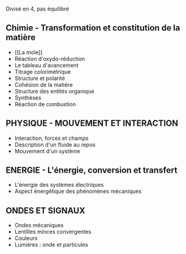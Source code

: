 Divisé en 4, pas équilibré
## Chimie - Transformation et constitution de la matière
- [[La mole]]
- Réaction d'oxydo-réduction
- Le tableau d'avancement
- Titrage colorimétrique
- Structure et polarité
- Cohésion de la matière
- Structure des entités organique
- Synthèses
- Réaction de combustion

## PHYSIQUE - MOUVEMENT ET INTERACTION
- Interaction, forces et champs
- Description d'un fluide au repos
- Mouvement d'un système

## ENERGIE - L'énergie, conversion et transfert
- L'énergie des systèmes électriques
- Aspect énergétique des phénomènes mécaniques

## ONDES ET SIGNAUX
- Ondes mécaniques
- Lentilles minces convergentes
- Couleurs
- Lumières : onde et particules
